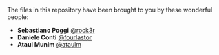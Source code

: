 The files in this repository have been brought to you by these wonderful people:

 * **Sebastiano Poggi** [@rock3r](https://github.com/rock3r)
 * **Daniele Conti** [@fourlastor](https://github.com/fourlastor)
 * **Ataul Munim** [@ataulm](https://github.com/ataulm)
